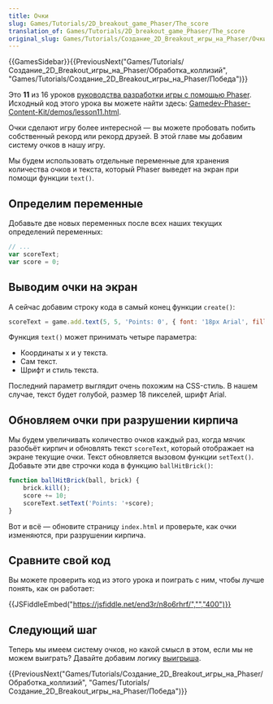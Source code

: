 ```yaml
---
title: Очки
slug: Games/Tutorials/2D_breakout_game_Phaser/The_score
translation_of: Games/Tutorials/2D_breakout_game_Phaser/The_score
original_slug: Games/Tutorials/Создание_2D_Breakout_игры_на_Phaser/Очки
---
```


{{GamesSidebar}}{{PreviousNext("Games/Tutorials/Создание_2D_Breakout_игры_на_Phaser/Обработка_коллизий", "Games/Tutorials/Создание_2D_Breakout_игры_на_Phaser/Победа")}}

Это **11** из 16 уроков [руководства разработки игры с помощью Phaser](/ru/docs/Games/Tutorials/%D0%A1%D0%BE%D0%B7%D0%B4%D0%B0%D0%BD%D0%B8%D0%B5_2D_Breakout_%D0%B8%D0%B3%D1%80%D1%8B_%D0%BD%D0%B0_Phaser). Исходный код этого урока вы можете найти здесь: [Gamedev-Phaser-Content-Kit/demos/lesson11.html](https://github.com/end3r/Gamedev-Phaser-Content-Kit/blob/gh-pages/demos/lesson11.html).

Очки сделают игру более интересной — вы можете пробовать побить собственный рекорд или рекорд друзей. В этой главе мы добавим систему очков в нашу игру.

Мы будем использовать отдельные переменные для хранения количества очков и текста, который Phaser выведет на экран при помощи функции `text()`.

## Определим переменные

Добавьте две новых переменных после всех наших текущих определений переменных:

```js
// ...
var scoreText;
var score = 0;
```

## Выводим очки на экран

А сейчас добавим строку кода в самый конец функции `create()`:

```js
scoreText = game.add.text(5, 5, 'Points: 0', { font: '18px Arial', fill: '#0095DD' });
```

Функция `text()` может принимать четыре параметра:

- Координаты x и y текста.
- Сам текст.
- Шрифт и стиль текста.

Последний параметр выглядит очень похожим на CSS-стиль. В нашем случае, текст будет голубой, размер 18 пикселей, шрифт Arial.

## Обновляем очки при разрушении кирпича

Мы будем увеличивать количество очков каждый раз, когда мячик разобьёт кирпич и обновлять текст `scoreText`, который отображает на экране текущие очки. Текст обновляется вызовом функции `setText()`. Добавьте эти две строчки кода в функцию `ballHitBrick()`:

```js
function ballHitBrick(ball, brick) {
    brick.kill();
    score += 10;
    scoreText.setText('Points: '+score);
}
```

Вот и всё — обновите страницу `index.html` и проверьте, как очки изменяются, при разрушении кирпича.

## Сравните свой код

Вы можете проверить код из этого урока и поиграть с ним, чтобы лучше понять, как он работает:

{{JSFiddleEmbed("https://jsfiddle.net/end3r/n8o6rhrf/","","400")}}

## Следующий шаг

Теперь мы имеем систему очков, но какой смысл в этом, если мы не можем выиграть? Давайте добавим логику [выигрыша](/ru/docs/Games/Tutorials/%D0%A1%D0%BE%D0%B7%D0%B4%D0%B0%D0%BD%D0%B8%D0%B5_2D_Breakout_%D0%B8%D0%B3%D1%80%D1%8B_%D0%BD%D0%B0_Phaser/%D0%9F%D0%BE%D0%B1%D0%B5%D0%B4%D0%B0).

{{PreviousNext("Games/Tutorials/Создание_2D_Breakout_игры_на_Phaser/Обработка_коллизий", "Games/Tutorials/Создание_2D_Breakout_игры_на_Phaser/Победа")}}
